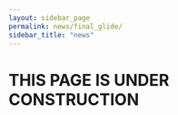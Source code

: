 ```yaml
---
layout: sidebar_page
permalink: news/final_glide/
sidebar_title: "news"
---
```


# THIS PAGE IS UNDER CONSTRUCTION